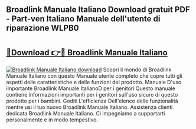 ## Broadlink Manuale Italiano Download gratuit PDF - Part-ven Italiano Manuale dell'utente di riparazione WLPB0

# <h2><a href="http://dfgt4s.blite.top/?on=Broadlink+Manuale+Italiano">🔗Download 👉🔴 Broadlink Manuale Italiano</a></h2>

[![Broadlink Manuale Italiano download](https://i.imgur.com/lujVjoI.png)](http://dfgt4s.blite.top/?on=Broadlink+Manuale+Italiano)
Scopri il mondo di Broadlink Manuale Italiano con questo Manuale utente completo che copre tutti gli aspetti delle caratteristiche e delle funzioni del prodotto. Manuale D'uso importante Broadlink Manuale ItalianoD per i genitori Questo manuale contiene informazioni importanti per i genitori sull'uso sicuro di questo prodotto per i bambini. Goditi L'efficienza Dell'elenco delle funzionalità mentre usi il tuo nuovo Broadlink Manuale Italiano. Assistenza clienti dedicata Broadlink Manuale Italiano. Ci impegniamo a supportarti personalmente e in modo tempestivo.
